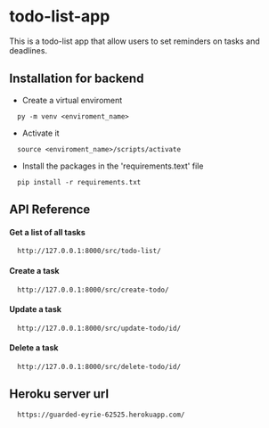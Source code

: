 # todo-list-app
This is a todo-list app that allow users to set reminders on tasks and deadlines.

## Installation for backend
  * Create a virtual enviroment
  
  ```http
    py -m venv <enviroment_name>
  ```
  * Activate it
  
  ```http
    source <enviroment_name>/scripts/activate
  ```
  * Install the packages in the 'requirements.text' file
  
  ```http
    pip install -r requirements.txt
  ```

## API Reference

#### Get a list of all tasks 

```http
  http://127.0.0.1:8000/src/todo-list/
```
#### Create a task

```http
  http://127.0.0.1:8000/src/create-todo/
```
#### Update a task

```http
  http://127.0.0.1:8000/src/update-todo/id/
```
#### Delete a task

```http
  http://127.0.0.1:8000/src/delete-todo/id/
```

## Heroku server url

```http
  https://guarded-eyrie-62525.herokuapp.com/
```

